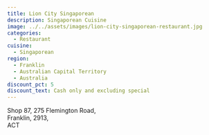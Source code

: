 ```yaml
---
title: Lion City Singaporean
description: Singaporean Cuisine
image: ../../assets/images/lion-city-singaporean-restaurant.jpg
categories:
  - Restaurant
cuisine:
  - Singaporean
region:
  - Franklin
  - Australian Capital Territory
  - Australia
discount_pct: 5
discount_text: Cash only and excluding special
---
```

Shop 87, 275 Flemington Road,\
Franklin, 2913,\
ACT
